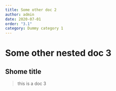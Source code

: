 ```yaml
---
title: Some other doc 2
author: admin
date: 2020-07-01
order: "3.1"
category: Dummy category 1
---
```


# Some other nested doc 3

## Shome title

> this is a doc 3
